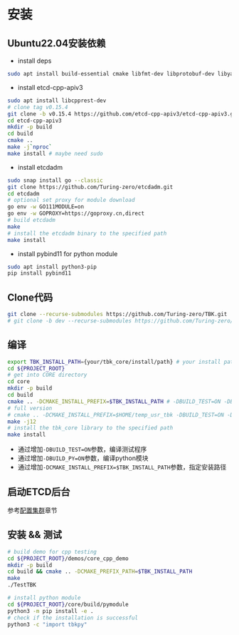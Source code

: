 # 安装

## Ubuntu22.04安装依赖

* install deps
```bash
sudo apt install build-essential cmake libfmt-dev libprotobuf-dev libyaml-cpp-dev libboost-dev libboost-system-dev libboost-thread-dev libboost-random-dev pkg-config libgrpc++-dev pybind11-dev protobuf-compiler protobuf-compiler-grpc nlohmann-json3-dev curl openssh-server
```
* install etcd-cpp-apiv3
```bash
sudo apt install libcpprest-dev
# clone tag v0.15.4
git clone -b v0.15.4 https://github.com/etcd-cpp-apiv3/etcd-cpp-apiv3.git
cd etcd-cpp-apiv3
mkdir -p build
cd build
cmake ..
make -j`nproc`
make install # maybe need sudo
```
* install etcdadm
```bash
sudo snap install go --classic
git clone https://github.com/Turing-zero/etcdadm.git
cd etcdadm
# optional set proxy for module download
go env -w GO111MODULE=on
go env -w GOPROXY=https://goproxy.cn,direct
# build etcdadm
make
# install the etcdadm binary to the specified path
make install
```

* install pybind11 for python module
```bash
sudo apt install python3-pip
pip install pybind11
```

## Clone代码
```bash
git clone --recurse-submodules https://github.com/Turing-zero/TBK.git
# git clone -b dev --recurse-submodules https://github.com/Turing-zero/TBK.git
```

## 编译
```bash
export TBK_INSTALL_PATH={your/tbk_core/install/path} # your install path for tbk_core, such as $HOME/temp_usr_tbk or /usr/local/tbk
cd ${PROJECT_ROOT}
# get into CORE directory
cd core
mkdir -p build
cd build
cmake .. -DCMAKE_INSTALL_PREFIX=$TBK_INSTALL_PATH # -DBUILD_TEST=ON -DBUILD_PY=ON 
# full version
# cmake .. -DCMAKE_INSTALL_PREFIX=$HOME/temp_usr_tbk -DBUILD_TEST=ON -DBUILD_PY=ON
make -j12
# install the tbk_core library to the specified path
make install
```

* 通过增加`-DBUILD_TEST=ON`参数，编译测试程序
* 通过增加`-DBUILD_PY=ON`参数，编译python模块
* 通过增加`-DCMAKE_INSTALL_PREFIX=$TBK_INSTALL_PATH`参数，指定安装路径

## 启动ETCD后台

参考[配置集群](./9_cluster.md)章节

## 安装 && 测试
```bash
# build demo for cpp testing
cd ${PROJECT_ROOT}/demos/core_cpp_demo
mkdir -p build
cd build && cmake .. -DCMAKE_PREFIX_PATH=$TBK_INSTALL_PATH
make
./TestTBK

# install python module
cd ${PROJECT_ROOT}/core/build/pymodule
python3 -m pip install -e .
# check if the installation is successful
python3 -c "import tbkpy"
```